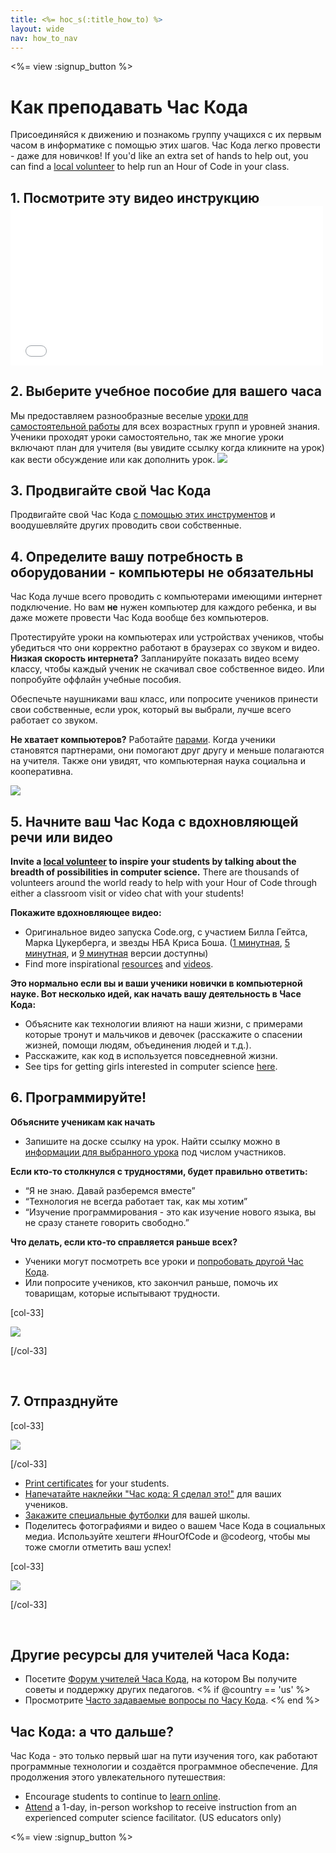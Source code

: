 ```yaml
---
title: <%= hoc_s(:title_how_to) %>
layout: wide
nav: how_to_nav
---
```

<%= view :signup_button %>

<h1>Как преподавать Час Кода</h1>

Присоединяйся к движению и познакомь группу учащихся с их первым часом в информатике с помощью этих шагов. Час Кода легко провести - даже для новичков! If you'd like an extra set of hands to help out, you can find a [local volunteer](<%= codeorg_url('/volunteer/local') %>) to help run an Hour of Code in your class.

## 1. Посмотрите эту видео инструкцию <iframe width="500" height="255" src="//www.youtube.com/embed/SrnvvWDm73k" frameborder="0" allowfullscreen mark="crwd-mark"></iframe> 

## 2. Выберите учебное пособие для вашего часа

Мы предоставляем разнообразные веселые [уроки для самостоятельной работы](<%= resolve_url('/learn') %>) для всех возрастных групп и уровней знания. Ученики проходят уроки самостоятельно, так же многие уроки включают план для учителя (вы увидите ссылку когда кликните на урок) как вести обсуждение или как дополнить урок. [![](/images/fit-700/tutorials.png)](<%=resolve_url('/learn') %>)

## 3. Продвигайте свой Час Кода

Продвигайте свой Час Кода [с помощью этих инструментов](<%= resolve_url('/promote') %>) и воодушевляйте других проводить свои собственные.

## 4. Определите вашу потребность в оборудовании - компьютеры не обязательны

Час Кода лучше всего проводить с компьютерами имеющими интернет подключение. Но вам **не** нужен компьютер для каждого ребенка, и вы даже можете провести Час Кода вообще без компьютеров.

Протестируйте уроки на компьютерах или устройствах учеников, чтобы убедиться что они корректно работают в браузерах со звуком и видео. **Низкая скорость интернета?** Запланируйте показать видео всему классу, чтобы каждый ученик не скачивал свое собственное видео. Или попробуйте оффлайн учебные пособия.

Обеспечьте наушниками ваш класс, или попросите учеников принести свои собственные, если урок, который вы выбрали, лучше всего работает со звуком.

**Не хватает компьютеров?** Работайте [парами](https://www.youtube.com/watch?v=vgkahOzFH2Q). Когда ученики становятся партнерами, они помогают друг другу и меньше полагаются на учителя. Также они увидят, что компьютерная наука социальна и кооперативна.

<img src="/images/fit-350/group_ipad.jpg" />

## 5. Начните ваш Час Кода с вдохновляющей речи или видео

**Invite a [local volunteer](<%= codeorg_url('/volunteer/local') %>) to inspire your students by talking about the breadth of possibilities in computer science.** There are thousands of volunteers around the world ready to help with your Hour of Code through either a classroom visit or video chat with your students!

**Покажите вдохновляющее видео:**

- Оригинальное видео запуска Code.org, с участием Билла Гейтса, Марка Цукерберга, и звезды НБА Криса Боша. ([1 минутная](https://www.youtube.com/watch?v=qYZF6oIZtfc), [5 минутная](https://www.youtube.com/watch?v=nKIu9yen5nc), и [9 минутная](https://www.youtube.com/watch?v=dU1xS07N-FA) версии доступны)
- Find more inspirational [resources](<%= codeorg_url('/inspire') %>) and [videos](https://www.youtube.com/playlist?list=PLzdnOPI1iJNfpD8i4Sx7U0y2MccnrNZuP).

**Это нормально если вы и ваши ученики новички в компьютерной науке. Вот несколько идей, как начать вашу деятельность в Часе Кода:**

- Объясните как технологии влияют на наши жизни, с примерами которые тронут и мальчиков и девочек (расскажите о спасении жизней, помощи людям, объединения людей и т.д.).
- Расскажите, как код в используется повседневной жизни.
- See tips for getting girls interested in computer science [here](<%= codeorg_url('/girls')%>).

## 6. Программируйте!

**Объясните ученикам как начать**

- Запишите на доске ссылку на урок. Найти ссылку можно в [информации для выбранного урока](<%= resolve_url('/learn') %>) под числом участников.

**Если кто-то столкнулся с трудностями, будет правильно ответить:**

- “Я не знаю. Давай разберемся вместе”
- “Технология не всегда работает так, как мы хотим”
- “Изучение программирования - это как изучение нового языка, вы не сразу станете говорить свободно.”

**Что делать, если кто-то справляется раньше всех?**

- Ученики могут посмотреть все уроки и [ попробовать другой Час Кода](<%= resolve_url('/learn')%>).
- Или попросите учеников, кто закончил раньше, помочь их товарищам, которые испытывают трудности.

[col-33]

![](/images/fit-250/highschoolgirls.jpeg)

[/col-33]

<p style="clear:both">&nbsp;</p>

## 7. Отпразднуйте

[col-33]

![](/images/fit-300/boy-certificate.jpg)

[/col-33]

- [Print certificates](<%= codeorg_url('/certificates')%>) for your students.
- [Напечатайте наклейки "Час кода: Я сделал это!"](<%= resolve_url('/promote/resources#stickers') %>) для ваших учеников.
- [Закажите специальные футболки](http://blog.code.org/post/132608499493/hour-of-code-shirts-and-more) для вашей школы.
- Поделитесь фотографиями и видео о вашем Часе Кода в социальных медиа. Используйте хештеги #HourOfCode и @codeorg, чтобы мы тоже смогли отметить ваш успех!

[col-33]

![](/images/fit-260/highlight-certificates.jpg)

[/col-33]

<p style="clear:both">&nbsp;</p>

## Другие ресурсы для учителей Часа Кода:

- Посетите [Форум учителей Часа Кода](http://forum.code.org/c/plc/hour-of-code), на котором Вы получите советы и поддержку других педагогов. <% if @country == 'us' %>
- Просмотрите [Часто задаваемые вопросы по Часу Кода](https://support.code.org/hc/en-us/categories/200147083-Hour-of-Code). <% end %>

## Час Кода: а что дальше?

Час Кода - это только первый шаг на пути изучения того, как работают программные технологии и создаётся программное обеспечение. Для продолжения этого увлекательного путешествия:

- Encourage students to continue to [learn online](<%= codeorg_url('/learn/beyond')%>).
- [Attend](<%= codeorg_url('/professional-development-workshops') %>) a 1-day, in-person workshop to receive instruction from an experienced computer science facilitator. (US educators only)

<%= view :signup_button %>